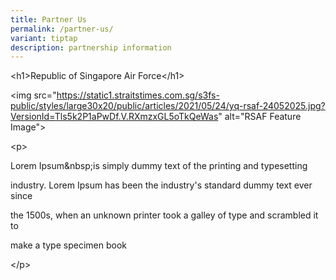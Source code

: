 ```yaml
---
title: Partner Us
permalink: /partner-us/
variant: tiptap
description: partnership information
---
```

<p>&lt;h1&gt;Republic of Singapore Air Force&lt;/h1&gt;</p><p>&lt;img src="<a href="https://static1.straitstimes.com.sg/s3fs-public/styles/large30x20/public/articles/2021/05/24/yq-rsaf-24052025.jpg?VersionId=Tls5k2P1aPwDf.V.RXmzxGL5oTkQeWas" rel="noopener noreferrer nofollow" target="_blank">https://static1.straitstimes.com.sg/s3fs-public/styles/large30x20/public/articles/2021/05/24/yq-rsaf-24052025.jpg?VersionId=Tls5k2P1aPwDf.V.RXmzxGL5oTkQeWas</a>" alt="RSAF Feature Image"&gt;</p><p>&lt;p&gt;</p><p>  Lorem Ipsum&amp;nbsp;is simply dummy text of the printing and typesetting</p><p>  industry. Lorem Ipsum has been the industry's standard dummy text ever since</p><p>  the 1500s, when an unknown printer took a galley of type and scrambled it to</p><p>  make a type specimen book</p><p>&lt;/p&gt;</p>